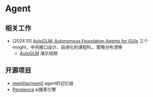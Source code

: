 # Agent

## 相关工作

- [2024.10] [AutoGLM: Autonomous Foundation Agents for GUIs](https://arxiv.org/pdf/2411.00820) 三个insight，中间接口设计、自进化的课程RL、策略分布漂移
    - [AutoGLM](https://xiao9905.github.io/AutoGLM/) 演示视频

## 开源项目

- [mem0ai/mem0](https://github.com/mem0ai/mem0) agent的记忆层
- [Perplexica](https://github.com/ItzCrazyKns/Perplexica) ai搜索引擎